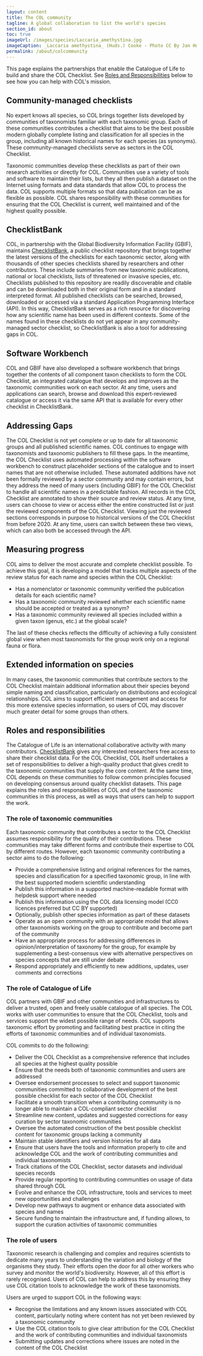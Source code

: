 ```yaml
---
layout: content
title: The COL community
tagline: A global collaboration to list the world's species
section_id: about
toc: true
imageUrl: /images/species/Laccaria_amethystina.jpg    
imageCaption: _Laccaria amethystina_ (Huds.) Cooke - Photo CC By Jan Huijbers
permalink: /about/colcommunity
---
```


This page explains the partnerships that enable the Catalogue of Life to build and share the COL Checklist. See [Roles and Responsibilities](#roles-and-responsibilities) below to see how you can help with COL's mission.

## Community-managed checklists
No expert knows all species, so COL brings together lists developed by communities of taxonomists familiar with each taxonomic group. Each of these communities contributes a checklist that aims to be the best possible modern globally complete listing and classification for all species in the group, including all known historical names for each species (as synonyms). These community-managed checklists serve as sectors in the COL Checklist.

Taxonomic communities develop these checklists as part of their own research activities or directly for COL. Communities use a variety of tools and software to maintain their lists, but they all then publish a dataset on the Internet using formats and data standards that allow COL to process the data. COL supports multiple formats so that data publication can be as flexible as possible. COL shares responsibility with these communities for ensuring that the COL Checklist is current, well maintained and of the highest quality possible. 

## ChecklistBank
COL, in partnership with the Global Biodiversity Information Facility (GBIF), maintains [ChecklistBank](https://www.checklistbank.org/), a public checklist repository that brings together the latest versions of the checklists for each taxonomic sector, along with thousands of other species checklists shared by researchers and other contributors. These include summaries from new taxonomic publications, national or local checklists, lists of threatened or invasive species, etc. Checklists published to this repository are readily discoverable and citable and can be downloaded both in their original form and in a standard interpreted format. All published checklists can be searched, browsed, downloaded or accessed via a standard Application Programming Interface (API). In this way, ChecklistBank serves as a rich resource for discovering how any scientific name has been used in different contexts. Some of the names found in these checklists do not yet appear in any community-managed sector checklist, so ChecklistBank is also a tool for addressing gaps in COL.

## Software Workbench
COL and GBIF have also developed a software workbench that brings together the contents of all component taxon checklists to form the COL Checklist, an integrated catalogue that develops and improves as the taxonomic communities work on each sector. At any time, users and applications can search, browse and download this expert-reviewed catalogue or access it via the same API that is available for every other checklist in ChecklistBank.

## Addressing Gaps
The COL Checklist is not yet complete or up to date for all taxonomic groups and all published scientific names. COL continues to engage with taxonomists and taxonomic publishers to fill these gaps. In the meantime, the COL Checklist uses automated processing within the software workbench to construct placeholder sections of the catalogue and to insert names that are not otherwise included. These automated additions have not been formally reviewed by a sector community and may contain errors, but they address the need of many users (including GBIF) for the COL Checklist to handle all scientific names in a predictable fashion. All records in the COL Checklist are annotated to show their source and review status. At any time, users can choose to view or access either the entire constructed list or just the reviewed components of the COL Checklist. Viewing just the reviewed sections corresponds in purpose to historical versions of the COL Checklist from before 2020. At any time, users can switch between these two views, which can also both be accessed through the API.

## Measuring progress
COL aims to deliver the most accurate and complete checklist possible. To achieve this goal, it is developing a model that tracks multiple aspects of the review status for each name and species within the COL Checklist:

* Has a nomenclator or taxonomic community verified the publication details for each scientific name?
* Has a taxonomic community reviewed whether each scientific name should be accepted or treated as a synonym?
* Has a taxonomic community reviewed all species included within a given taxon (genus, etc.) at the global scale?

The last of these checks reflects the difficulty of achieving a fully consistent global view when most taxonomists for the group work only on a regional fauna or flora.

## Extended information on species
In many cases, the taxonomic communities that contribute sectors to the COL Checklist maintain additional information about their species beyond simple naming and classification, particularly on distributions and ecological relationships. COL aims to support efficient management and access for this more extensive species information, so users of COL may discover much greater detail for some groups than others.

## Roles and responsibilities
The Catalogue of Life is an international collaborative activity with many contributors. [ChecklistBank](https://www.checklistbank.org/) gives any interested researchers free access to share their checklist data. For the COL Checklist, COL itself undertakes a set of responsibilities to deliver a high-quality product that gives credit to the taxonomic communities that supply the core content. At the same time, COL depends on these communities to follow common principles focused on developing consensus around quality checklist datasets. This page explains the roles and responsibilities of COL and of the taxonomic communities in this process, as well as ways that users can help to support the work.

### The role of taxonomic communities
Each taxonomic community that contributes a sector to the COL Checklist assumes responsibility for the quality of their contributions. These communities may take different forms and contribute their expertise to COL by different routes. However, each  taxonomic community contributing a sector aims to do the following: 

* Provide a comprehensive listing and original references for the names, species and classification for a specified taxonomic group, in line with the best supported modern scientific understanding
* Publish this information in a supported machine-readable format with helpdesk support where needed
* Publish this information using the COL data licensing model (CC0 licences preferred but CC BY supported)
* Optionally, publish other species information as part of these datasets 
* Operate as an open community with an appropriate model that allows other taxonomists working on the group to contribute and become part of the community
* Have an appropriate process for addressing differences in opinion/interpretation of taxonomy for the group, for example by supplementing a best-consensus view with alternative perspectives on species concepts that are still under debate 
* Respond appropriately and efficiently to new additions, updates, user comments and corrections

### The role of Catalogue of Life
COL partners with GBIF and other communities and infrastructures to deliver a trusted, open and freely usable catalogue of all species. The COL works with user communities to ensure that the COL Checklist, tools and services support the widest possible range of needs. COL supports taxonomic effort by promoting and facilitating best practice in citing the efforts of taxonomic communities and of individual taxonomists.

COL commits to do the following:

* Deliver the COL Checklist as a comprehensive reference that includes all species at the highest quality possible
* Ensure that the needs both of taxonomic communities and users are addressed
* Oversee endorsement processes to select and support taxonomic communities committed to collaborative development of the best possible checklist for each sector of the COL Checklist
* Facilitate a smooth transition when a contributing community is no longer able to maintain a COL-compliant sector checklist
* Streamline new content, updates and suggested corrections for easy curation by sector taxonomic communities
* Oversee the automated construction of the best possible checklist content for taxonomic groups lacking a community
* Maintain stable identifiers and version histories for all data
* Ensure that users have the tools and information properly to cite and acknowledge COL and the work of contributing communities and individual taxonomists
* Track citations of the COL Checklist, sector datasets and individual species records
* Provide regular reporting to contributing communities on usage of data shared through COL
* Evolve and enhance the COL infrastructure, tools and services to meet new opportunities and challenges
* Develop new pathways to augment or enhance data associated with species and names
* Secure funding to maintain the infrastructure and, if funding allows, to support the curation activities of taxonomic communities

### The role of users
Taxonomic research is challenging and complex and requires scientists to dedicate many years to understanding the variation and biology of the organisms they study. Their efforts open the door for all other workers who survey and monitor the world's biodiversity. However, all of this effort is rarely recognised. Users of COL can help to address this by ensuring they use COL citation tools to acknowledge the work of these taxonomists. 

Users are urged to support COL in the following ways:

* Recognise the limitations and any known issues associated with COL content, particularly noting where content has not yet been reviewed by a taxonomic community
* Use the COL citation tools to give clear attribution for the COL Checklist and the work of contributing communities and individual taxonomists 
* Submitting updates and corrections where issues are noted in the content of the COL Checklist

